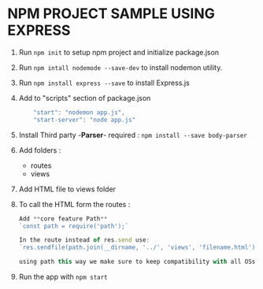 # NPM PROJECT SAMPLE USING EXPRESS

1. Run `npm init` to setup npm project and initialize package.json
2. Run `npm intall nodemode --save-dev` to install nodemon utility.
3. Run `npm install express --save` to install Express.js
4. Add to "scripts" section of package.json

    ```js
        "start": "nodemon app.js",
        "start-server": "node app.js"
    ```

5. Install Third party -**Parser**- required : `npm install --save body-parser`
6. Add folders :
    - routes
    - views
7. Add HTML file to views folder
8. To call the HTML form the routes :

    ```js
    Add **core feature Path**
    `const path = require('path');`

    In the route instead of res.send use:
    `res.sendfile(path.join(__dirname, '../', 'views', 'filename.html'));`

    using path this way we make sure to keep compatibility with all OSs
    ```

9. Run the app with `npm start`
